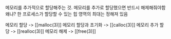 메모리를 추가적으로 할당해주는 것.
메모리를 추가로 할당했으면 반드시 해제해줘야함
왜냐? 한 프로세스가 할당할 수 있는 힙 영역의 최대는 정해져 있음

메모리 할당 -> [[malloc(3)]]
메모리 할당과 초기화 -> [[calloc(3)]]
메모리 추가 할당 -> [[realloc(3)]]
메모리 해제 -> [[free(3)]]
